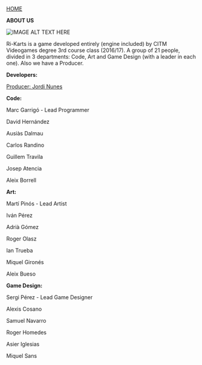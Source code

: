 [HOME](index.md)

**ABOUT US**

![IMAGE ALT TEXT HERE](http://i.imgur.com/VABALcI.png)

Ri-Karts is a game developed entirely (engine included) by CITM Videogames degree 3rd course class (2016/17).
A group of 21 people, divided in 3 departments: Code, Art and Game Design (with a leader in each one). Also we have a Producer.

**Developers:**

[Producer: Jordi Nunes](jnunes.md)

**Code:**

Marc Garrigó - Lead Programmer

David Hernández

Ausiàs Dalmau

Carlos Randino

Guillem Travila

Josep Atencia

Aleix Borrell


**Art:**

Martí Pinós - Lead Artist

Iván Pérez

Adrià Gómez

Roger Olasz

Ian Trueba

Miquel Gironés

Aleix Bueso


**Game Design:**

Sergi Pérez - Lead Game Designer

Alexis Cosano

Samuel Navarro

Roger Homedes

Asier Iglesias

Miquel Sans
